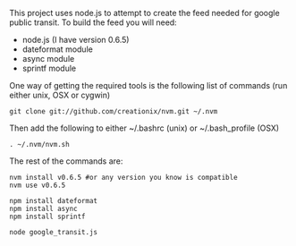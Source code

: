 This project uses node.js to attempt to create the feed needed for google public transit. 
To build the feed you will need:

* node.js (I have version 0.6.5)
* dateformat module
* async module
* sprintf module

One way of getting the required tools is the following list of commands (run either unix, OSX or cygwin)
```shell
git clone git://github.com/creationix/nvm.git ~/.nvm
```

Then add the following to either ~/.bashrc (unix) or ~/.bash_profile (OSX)
```shell
. ~/.nvm/nvm.sh
```

The rest of the commands are:
```shell
nvm install v0.6.5 #or any version you know is compatible
nvm use v0.6.5

npm install dateformat
npm install async
npm install sprintf

node google_transit.js
